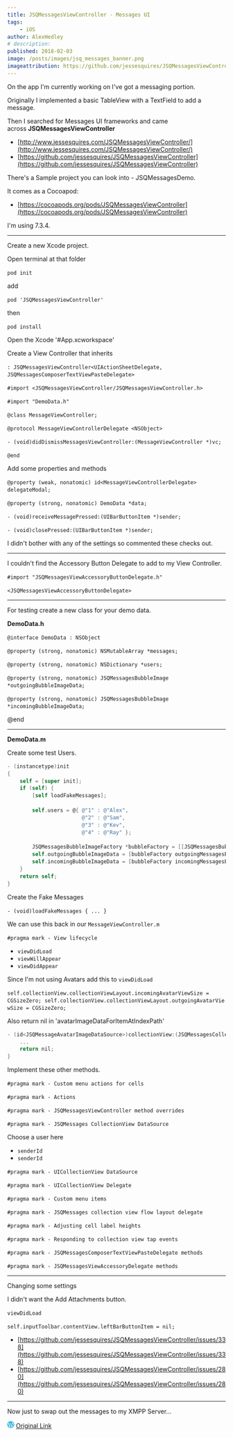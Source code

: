 ```yaml
---
title: JSQMessagesViewController - Messages UI
tags:
    - iOS
author: AlexHedley
# description: 
published: 2018-02-03
image: /posts/images/jsq_messages_banner.png
imageattribution: https://github.com/jessesquires/JSQMessagesViewController
---
```


On the app I'm currently working on I've got a messaging portion.

Originally I implemented a basic TableView with a TextField to add a message.

Then I searched for Messages UI frameworks and came across **JSQMessagesViewController**

- [http://www.jessesquires.com/JSQMessagesViewController/](http://www.jessesquires.com/JSQMessagesViewController/)
- [https://github.com/jessesquires/JSQMessagesViewController](https://github.com/jessesquires/JSQMessagesViewController)

There's a Sample project you can look into - JSQMessagesDemo.

It comes as a Cocoapod:

- [https://cocoapods.org/pods/JSQMessagesViewController](https://cocoapods.org/pods/JSQMessagesViewController)

I'm using 7.3.4.

* * *

Create a new Xcode project.

Open terminal at that folder

`pod init`

add

`pod 'JSQMessagesViewController'`

then

`pod install`

Open the Xcode '#App.xcworkspace'

Create a View Controller that inherits

`: JSQMessagesViewController<UIActionSheetDelegate, JSQMessagesComposerTextViewPasteDelegate>`

`#import <JSQMessagesViewController/JSQMessagesViewController.h>`

`#import "DemoData.h"`

`@class MessageViewController;`

`@protocol MessageViewControllerDelegate <NSObject>`

`- (void)didDismissMessagesViewController:(MessageViewController *)vc;`

`@end`

Add some properties and methods

`@property (weak, nonatomic) id<MessageViewControllerDelegate> delegateModal;`

`@property (strong, nonatomic) DemoData *data;`

`- (void)receiveMessagePressed:(UIBarButtonItem *)sender;`

`- (void)closePressed:(UIBarButtonItem *)sender;`

I didn't bother with any of the settings so commented these checks out.

* * *

I couldn't find the Accessory Button Delegate to add to my View Controller.

`#import "JSQMessagesViewAccessoryButtonDelegate.h"`

`<JSQMessagesViewAccessoryButtonDelegate>`

* * *

For testing create a new class for your demo data.

**DemoData.h**

`@interface DemoData : NSObject`

`@property (strong, nonatomic) NSMutableArray *messages;`

`@property (strong, nonatomic) NSDictionary *users;`

`@property (strong, nonatomic) JSQMessagesBubbleImage *outgoingBubbleImageData;`

`@property (strong, nonatomic) JSQMessagesBubbleImage *incomingBubbleImageData;`

@end

* * *

**DemoData.m**

Create some test Users.

```objectivec
- (instancetype)init
{
    self = [super init];
    if (self) {  
        [self loadFakeMessages];

        self.users = @{ @"1" : @"Alex",
                        @"2" : @"Sam",
                        @"3" : @"Kev",
                        @"4" : @"Ray" };

        JSQMessagesBubbleImageFactory *bubbleFactory = [[JSQMessagesBubbleImageFactory alloc] init];       
        self.outgoingBubbleImageData = [bubbleFactory outgoingMessagesBubbleImageWithColor:[UIColor jsq_messageBubbleLightGrayColor]];
        self.incomingBubbleImageData = [bubbleFactory incomingMessagesBubbleImageWithColor:[UIColor jsq_messageBubbleGreenColor]];
    }
    return self;
}
```

Create the Fake Messages

`- (void)loadFakeMessages { ... }`

We can use this back in our `MessageViewController.m`

`#pragma mark - View lifecycle`

- `viewDidLoad`
- `viewWillAppear`
- `viewDidAppear`

Since I'm not using Avatars add this to `viewDidLoad`

`self.collectionView.collectionViewLayout.incomingAvatarViewSize = CGSizeZero; self.collectionView.collectionViewLayout.outgoingAvatarViewSize = CGSizeZero;`

Also return nil in 'avatarImageDataForItemAtIndexPath'

```objectivec
- (id<JSQMessageAvatarImageDataSource>)collectionView:(JSQMessagesCollectionView \*)collectionView avatarImageDataForItemAtIndexPath:(NSIndexPath \*)indexPath {
    ...
    return nil;
}
```

Implement these other methods.

`#pragma mark - Custom menu actions for cells`

`#pragma mark - Actions`

`#pragma mark - JSQMessagesViewController method overrides`

`#pragma mark - JSQMessages CollectionView DataSource`

Choose a user here

- `senderId`
- `senderId`

`#pragma mark - UICollectionView DataSource`

`#pragma mark - UICollectionView Delegate`

`#pragma mark - Custom menu items`

`#pragma mark - JSQMessages collection view flow layout delegate`

`#pragma mark - Adjusting cell label heights`

`#pragma mark - Responding to collection view tap events`

`#pragma mark - JSQMessagesComposerTextViewPasteDelegate methods`

`#pragma mark - JSQMessagesViewAccessoryDelegate methods`

* * *

Changing some settings

I didn't want the Add Attachments button.

`viewDidLoad`

`self.inputToolbar.contentView.leftBarButtonItem = nil;`

- [https://github.com/jessesquires/JSQMessagesViewController/issues/338](https://github.com/jessesquires/JSQMessagesViewController/issues/338)
- [https://github.com/jessesquires/JSQMessagesViewController/issues/280](https://github.com/jessesquires/JSQMessagesViewController/issues/280)

* * *

Now just to swap out the messages to my XMPP Server...

![Wordpress](../images/wordpress.png "Wordpress") [Original Link](https://alexhedley.wordpress.com/2018/02/03/jsqmessagesviewcontroller-messages-ui/)
